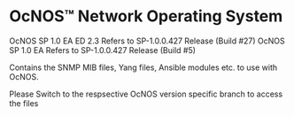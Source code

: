 # OcNOS™ Network Operating System 
OcNOS SP 1.0 EA ED 2.3 Refers to SP-1.0.0.427 Release (Build #27)
OcNOS SP 1.0 EA Refers to SP-1.0.0.427 Release (Build #5)

Contains the SNMP MIB files, Yang files, Ansible modules etc. to use with OcNOS.

Please Switch to the respsective OcNOS version specific branch to access the files 



